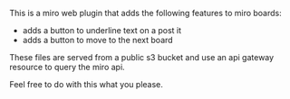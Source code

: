 This is a miro web plugin that adds the following features to miro boards:
- adds a button to underline text on a post it
- adds a button to move to the next board

These files are served from a public s3 bucket and use an api gateway resource to query the miro api.

Feel free to do with this what you please.
